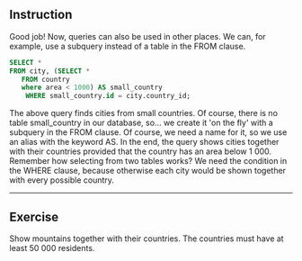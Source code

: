 ## Instruction
Good job! Now, queries can also be used in other places. We can, for example, use a subquery instead of a table in the FROM clause.

````SQL
SELECT * 
FROM city, (SELECT * 
   FROM country 
   where area < 1000) AS small_country 
    WHERE small_country.id = city.country_id;
````

The above query finds cities from small countries. Of course, there is no table small_country in our database, so... we create it 'on the fly' with a subquery in the FROM clause. Of course, we need a name for it, so we use an alias with the keyword AS. In the end, the query shows cities together with their countries provided that the country has an area below 1 000. Remember how selecting from two tables works? We need the condition in the WHERE clause, because otherwise each city would be shown together with every possible country.

---
## Exercise
Show mountains together with their countries. The countries must have at least 50 000 residents.